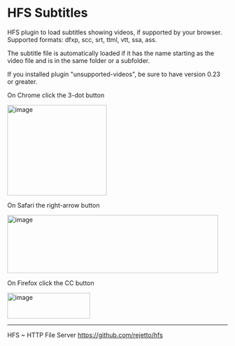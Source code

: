 # HFS Subtitles

HFS plugin to load subtitles showing videos, if supported by your browser.
Supported formats: dfxp, scc, srt, ttml, vtt, ssa, ass.

The subtitle file is automatically loaded if it has the name starting as the video file and is in the same folder or a subfolder.

If you installed plugin "unsupported-videos", be sure to have version 0.23 or greater.

On Chrome click the 3-dot button

<img width="227" height="207" alt="image" src="https://github.com/user-attachments/assets/fba4bc80-625c-4923-b356-ec2804f522db" />

On Safari the right-arrow button

<img width="482" height="133" alt="image" src="https://github.com/user-attachments/assets/e9f13f78-a2e4-4522-9c39-c11613e16095" />

On Firefox click the CC button

<img width="189" height="59" alt="image" src="https://github.com/user-attachments/assets/a2f9fc2e-6b35-4eb0-9dd2-6fc5dc9bb3ed" />

---

HFS ~ HTTP File Server https://github.com/rejetto/hfs
